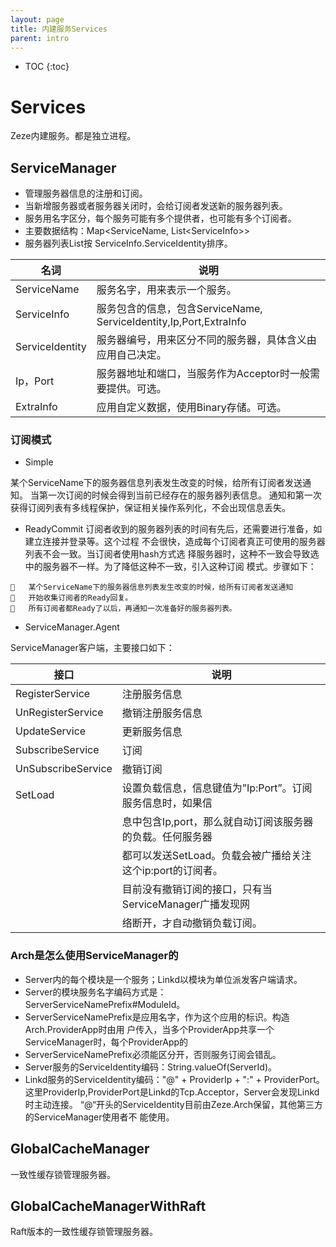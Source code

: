 ```yaml
---
layout: page
title: 内建服务Services
parent: intro
---
```


* TOC
{:toc}

  
# Services

Zeze内建服务。都是独立进程。

## ServiceManager

* 管理服务器信息的注册和订阅。
* 当新增服务器或者服务器关闭时，会给订阅者发送新的服务器列表。
* 服务用名字区分，每个服务可能有多个提供者，也可能有多个订阅者。
* 主要数据结构：Map&lt;ServiceName, List&lt;ServiceInfo&gt;&gt;
* 服务器列表List按 ServiceInfo.ServiceIdentity排序。

| 名词              | 说明                                                       |
|-----------------|----------------------------------------------------------|
| ServiceName     | 服务名字，用来表示一个服务。                                           |
| ServiceInfo     | 服务包含的信息，包含ServiceName, ServiceIdentity,Ip,Port,ExtraInfo |
| ServiceIdentity | 服务器编号，用来区分不同的服务器，具体含义由应用自己决定。                            |
| Ip，Port         | 服务器地址和端口，当服务作为Acceptor时一般需要提供。可选。                        |
| ExtraInfo       | 应用自定义数据，使用Binary存储。可选。                                   |

### 订阅模式
* Simple

某个ServiceName下的服务器信息列表发生改变的时候，给所有订阅者发送通知。
当第一次订阅的时候会得到当前已经存在的服务器列表信息。
通知和第一次获得订阅列表有多线程保护，保证相关操作系列化，不会出现信息丢失。

* ReadyCommit
订阅者收到的服务器列表的时间有先后，还需要进行准备，如建立连接并登录等。这个过程
不会很快，造成每个订阅者真正可使用的服务器列表不会一致。当订阅者使用hash方式选
择服务器时，这种不一致会导致选中的服务器不一样。为了降低这种不一致，引入这种订阅
模式。步骤如下：
```
	某个ServiceName下的服务器信息列表发生改变的时候，给所有订阅者发送通知
	开始收集订阅者的Ready回复。
	所有订阅者都Ready了以后，再通知一次准备好的服务器列表。
```
* ServiceManager.Agent

ServiceManager客户端，主要接口如下：

| 接口                 | 说明                                   |
|--------------------|--------------------------------------|
| RegisterService    | 注册服务信息                               |
| UnRegisterService  | 撤销注册服务信息                             |
| UpdateService      | 更新服务信息                               |
| SubscribeService   | 订阅                                   |
| UnSubscribeService | 撤销订阅                                 |
| SetLoad            | 设置负载信息，信息键值为”Ip:Port”。订阅服务信息时，如果信    |
|                    | 息中包含Ip,port，那么就自动订阅该服务器的负载。任何服务器     |
|                    | 都可以发送SetLoad。负载会被广播给关注这个ip:port的订阅者。 |
|                    | 目前没有撤销订阅的接口，只有当ServiceManager广播发现网   |
|                    |  络断开，才自动撤销负载订阅。                      |

### Arch是怎么使用ServiceManager的
* Server内的每个模块是一个服务；Linkd以模块为单位派发客户端请求。
* Server的模块服务名字编码方式是：ServerServiceNamePrefix#ModuleId。
* ServerServiceNamePrefix是应用名字，作为这个应用的标识。构造Arch.ProviderApp时由用
户传入，当多个ProviderApp共享一个ServiceManager时，每个ProviderApp的
* ServerServiceNamePrefix必须能区分开，否则服务订阅会错乱。
* Server服务的ServiceIdentity编码：String.valueOf(ServerId)。
* Linkd服务的ServiceIdentity编码："@" + ProviderIp + ":" + ProviderPort。
这里ProviderIp,ProviderPort是Linkd的Tcp.Acceptor，Server会发现Linkd时主动连接。
“@“开头的ServiceIdentity目前由Zeze.Arch保留，其他第三方的ServiceManager使用者不
能使用。

## GlobalCacheManager
一致性缓存锁管理服务器。

## GlobalCacheManagerWithRaft
Raft版本的一致性缓存锁管理服务器。

